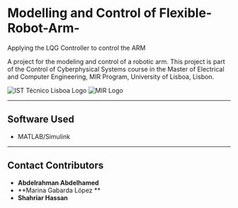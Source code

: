 #  Modelling and Control of Flexible-Robot-Arm-
Applying the LQG Controller to control the ARM


A project for the modeling and control of a robotic arm. This project is part of the Control of Cyberphysical Systems course in the Master of Electrical and Computer Engineering, MIR Program, University of Lisboa, Lisbon.

![IST Técnico Lisboa Logo](https://upload.wikimedia.org/wikipedia/pt/e/ed/IST_Logo.png)
![MIR Logo](https://images.app.goo.gl/19ANbrYkeNgqSetC6)



---

## Software Used
- MATLAB/Simulink

---

## Contact Contributors
- **Abdelrahman Abdelhamed** 
- **Marina Gabarda López ** 
- **Shahriar Hassan** 
